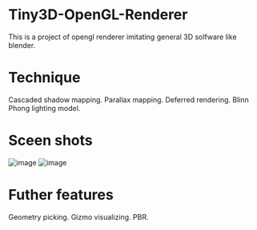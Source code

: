 # Tiny3D-OpenGL-Renderer
This is a project of opengl renderer imitating general 3D solfware like blender.
# Technique
Cascaded shadow mapping.
Parallax mapping.
Deferred rendering.
Blinn Phong lighting model.
# Sceen shots
![image](https://github.com/crystalline02/Tiny3D-OpenGL-Renderer/assets/45896894/e54ed696-bffc-40e8-b8b3-49dc0012001b)
![image](https://github.com/crystalline02/Tiny3D-OpenGL-Renderer/assets/45896894/efa441a1-2fc5-42c9-82a1-ecd89721309a)
# Futher features
Geometry picking.
Gizmo visualizing.
PBR.
